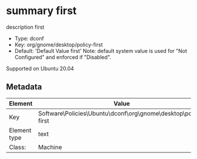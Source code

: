 # summary first

description first

- Type: dconf
- Key: org/gnome/desktop/policy-first
- Default: 'Default Value first'
Note: default system value is used for "Not Configured" and enforced if "Disabled".

Supported on Ubuntu 20.04



## Metadata

| Element      | Value            |
| ---          | ---              |
| Key          | Software\Policies\Ubuntu\dconf\org\gnome\desktop\policy-first         |
| Element type | text |
| Class:       | Machine       |
